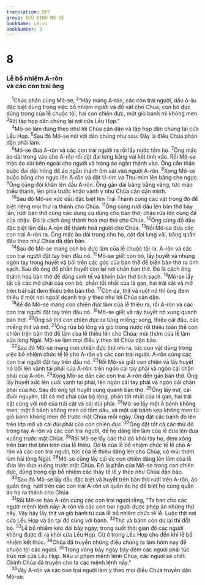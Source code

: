 ```yaml
---
translation: BPT
group: NGŨ KINH MÔ-SE
bookName: Lê-vi 
bookNumber: 3
---
```


<div class="title"><h1>8</h1><h3>Lễ bổ nhiệm A-rôn<br/>và các con trai ông</h3></div>
<span class="verse le_8_1"> <sup>1</sup>Chúa phán cùng Mô-se,</span>
<span class="verse le_8_2"><sup>2</sup>“Hãy mang A-rôn, các con trai người, dầu ô-liu đặc biệt dùng trong việc bổ nhiệm người và đồ vật cho Chúa, con bò đực dùng trong của lễ chuộc tội, hai con chiên đực, một giỏ bánh mì không men.</span>
<span class="verse le_8_3"><sup>3</sup>Rồi tập họp dân chúng lại nơi cửa Lều Họp.”<br/></span>
<span class="verse le_8_4"> <sup>4</sup>Mô-se làm đúng theo như lời Chúa căn dặn và tập họp dân chúng tại cửa Lều Họp.</span>
<span class="verse le_8_5"><sup>5</sup>Sau đó Mô-se nói với dân chúng như sau: Đây là điều Chúa phán dặn phải làm.<br/></span>
<span class="verse le_8_6"> <sup>6</sup>Mô-se đưa A-rôn và các con trai người ra rồi lấy nước tắm họ.</span>
<span class="verse le_8_7"><sup>7</sup>Ông mặc áo dài trong vào cho A-rôn rồi cột đai lưng bằng vải kết tinh xảo. Rồi Mô-se mặc áo dài bên ngoài cho người và tròng áo ngắn thánh vào. Ông cẩn thận buộc đai dệt hông để áo ngắn thánh ôm sát vào người A-rôn.</span>
<span class="verse le_8_8"><sup>8</sup>Xong Mô-se buộc bảng che ngực lên A-rôn và đặt U-rim và Thu-mim lên bảng che ngực.</span>
<span class="verse le_8_9"><sup>9</sup>Ông cũng đội khăn lên đầu A-rôn. Ông gắn dải băng bằng vàng, tức mão triều thánh, lên phía trước khăn vành y như Chúa căn dặn mình.<br/></span>
<span class="verse le_8_10"> <sup>10</sup>Sau đó Mô-se xức dầu đặc biệt lên Trại Thánh cùng các vật trong đó để biệt riêng mọi thứ ra thánh cho Chúa.</span>
<span class="verse le_8_11"><sup>11</sup>Ông cũng rưới dầu lên bàn thờ bảy lần, rưới bàn thờ cùng các dụng cụ dùng cho bàn thờ, chậu rửa lớn cùng đế của chậu. Đó là cách ông thánh hoá mọi thứ cho Chúa.</span>
<span class="verse le_8_12"><sup>12</sup>Ông cũng đổ dầu đặc biệt lên đầu A-rôn để thánh hoá người cho Chúa.</span>
<span class="verse le_8_13"><sup>13</sup>Rồi Mô-se đưa các con trai A-rôn ra. Ông mặc áo dài trong cho họ, cột đai lưng vải, băng quấn đầu theo như Chúa đã dặn bảo.<br/></span>
<span class="verse le_8_14"> <sup>14</sup>Sau đó Mô-se mang con bò đực làm của lễ chuộc tội ra. A-rôn và các con trai người đặt tay trên đầu nó.</span>
<span class="verse le_8_15"><sup>15</sup>Mô-se giết con bò, lấy huyết và nhúng ngón tay trong huyết và bôi trên các góc của bàn thờ để biến bàn thờ ra tinh sạch. Sau đó ông đổ phần huyết còn lại nơi chân bàn thờ. Đó là cách ông thánh hóa bàn thờ để dâng sinh tế và khiến bàn thờ tinh sạch.</span>
<span class="verse le_8_16"><sup>16</sup>Mô-se lấy tất cả các mỡ chài của con bò, phần tốt nhất của lá gan, hai trái cật và mỡ trên trái cật đem thiêu trên bàn thờ.</span>
<span class="verse le_8_17"><sup>17</sup>Còn da, thịt và ruột nó thì ông đem thiêu ở một nơi ngoài doanh trại y theo như lời Chúa căn dặn.<br/></span>
<span class="verse le_8_18"> <sup>18</sup>Kế đó Mô-se mang con chiên đực làm của lễ thiêu ra, rồi A-rôn và các con trai người đặt tay trên đầu nó.</span>
<span class="verse le_8_19"><sup>19</sup>Mô-se giết và rảy huyết nó xung quanh bàn thờ.</span>
<span class="verse le_8_20"><sup>20</sup>Ông sả thịt con chiên đực ra từng miếng; xong, thiêu cái đầu, các miếng thịt và mỡ.</span>
<span class="verse le_8_21"><sup>21</sup>Ông rửa bộ lòng và giò trong nước rồi thiêu toàn thể con chiên trên bàn thờ để làm của lễ thiêu lên cho Chúa; mùi thơm của lễ làm vừa lòng Ngài. Mô-se làm mọi điều y theo lời Chúa dặn bảo.<br/></span>
<span class="verse le_8_22"> <sup>22</sup>Sau đó Mô-se mang con chiên đực thứ nhì ra, tức con vật dùng trong việc bổ nhiệm chức tế lễ cho A-rôn và các con trai người. A-rôn cùng các con trai người đặt tay trên đầu nó.</span>
<span class="verse le_8_23"><sup>23</sup>Rồi Mô-se giết con chiên và lấy huyết nó bôi lên vành tai phải của A-rôn, trên ngón cái tay phải và ngón cái chân phải của A-rôn.</span>
<span class="verse le_8_24"><sup>24</sup>Xong Mô-se dẫn các con trai A-rôn đến gần bàn thờ. Ông lấy huyết xức lên cuối vành tai phải, lên ngón cái tay phải và ngón cái chân phải của họ. Sau đó ông tạt huyết xung quanh bàn thờ.</span>
<span class="verse le_8_25"><sup>25</sup>Ông lấy mỡ, cái đuôi nguyên, tất cả mỡ chài của bộ lòng, phần tốt nhất của lá gan, hai trái cật cùng với mỡ của trái cật và cái đùi phải.</span>
<span class="verse le_8_26"><sup>26</sup>Mô-se lấy một ổ bánh không men, một ổ bánh không men có tẩm dầu, và một cái bánh kẹp không men từ giỏ bánh không men để trước mặt Chúa mỗi ngày. Ông đặt các bánh đó lên trên lớp mỡ và cái đùi phải của con chiên đực.</span>
<span class="verse le_8_27"><sup>27</sup>Ông đặt tất cả các thứ đó trong tay A-rôn và các con trai người, để họ dâng lên làm của lễ đưa lên đưa xuống trước mặt Chúa.</span>
<span class="verse le_8_28"><sup>28</sup>Rồi Mô-se lấy các thứ đó khỏi tay họ, đem xông trên bàn thờ bên trên của lễ thiêu. Đó là của lễ bổ nhiệm chức tế lễ cho A-rôn và các con trai người, tức của lễ thiêu dâng lên cho Chúa, có mùi thơm làm hài lòng Ngài.</span>
<span class="verse le_8_29"><sup>29</sup>Mô-se cũng lấy cái ức con chiên dâng lên làm của lễ đưa lên đưa xuống trước mặt Chúa. Đó là phần của Mô-se trong con chiên đực, dùng trong dịp bổ nhiệm các thầy tế lễ y theo như Chúa dặn bảo.<br/></span>
<span class="verse le_8_30"> <sup>30</sup>Sau đó Mô-se lấy dầu đặc biệt và huyết trên bàn thờ rưới trên A-rôn, áo quần ông, rưới trên các con trai A-rôn và quần áo họ để biệt họ cùng quần áo họ ra thánh cho Chúa.<br/></span>
<span class="verse le_8_31"> <sup>31</sup>Rồi Mô-se bảo A-rôn cùng các con trai người rằng, “Ta ban cho các ngươi mệnh lệnh nầy: A-rôn và các con trai người được phép ăn những thứ nầy. Vậy hãy lấy thịt và giỏ bánh từ của lễ bổ nhiệm chức tế lễ. Luộc thịt nơi cửa Lều Họp và ăn tại đó cùng với bánh.</span>
<span class="verse le_8_32"><sup>32</sup>Thịt và bánh còn dư lại thì đốt bỏ.</span>
<span class="verse le_8_33"><sup>33</sup>Lễ bổ nhiệm kéo dài bảy ngày; trong suốt thời gian đó các ngươi không được đi ra khỏi cửa Lều Họp. Cứ ở trong Lều Họp cho đến khi lễ bổ nhiệm kết thúc.</span>
<span class="verse le_8_34"><sup>34</sup>Chúa đã truyền những điều chúng ta làm hôm nay để chuộc tội các ngươi.</span>
<span class="verse le_8_35"><sup>35</sup>Trong vòng bảy ngày bảy đêm các ngươi phải túc trực nơi cửa Lều Họp. Nếu vi phạm mệnh lệnh Chúa, các ngươi sẽ chết. Chính Chúa đã truyền cho ta các mệnh lệnh nầy.”<br/></span>
<span class="verse le_8_36"> <sup>36</sup>Vậy A-rôn và các con trai người làm y theo mọi điều Chúa truyền dặn Mô-se.<br/></span>
